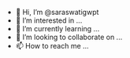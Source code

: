 - 👋 Hi, I’m @saraswatigwpt
- 👀 I’m interested in ...
- 🌱 I’m currently learning ...
- 💞️ I’m looking to collaborate on ...
- 📫 How to reach me ...

<!---
saraswatigwpt/saraswatigwpt is a ✨ special ✨ repository because its `README.md` (this file) appears on your GitHub profile.
You can click the Preview link to take a look at your changes.
--->
